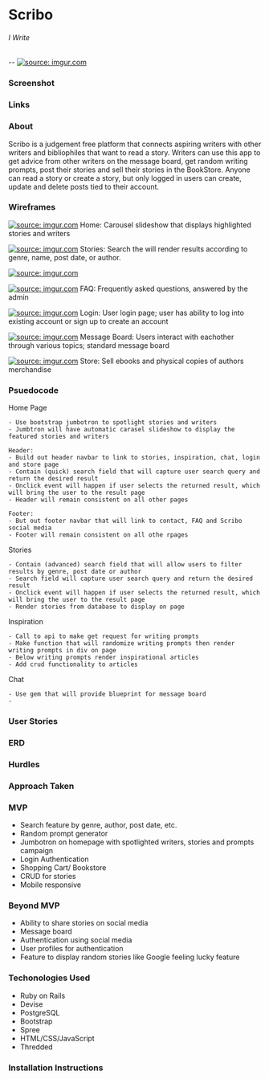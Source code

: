 # Scribo
###### I Write
--
<a href="http://imgur.com/iCLn9Av"><img src="http://i.imgur.com/iCLn9Av.png" title="source: imgur.com" /></a>
### Screenshot

### Links

### About
Scribo is a judgement free platform that connects aspiring writers with other writers and bibliophiles that want to read a story. Writers can use this app to get advice from other writers on the message board, get random writing prompts, post their stories and sell their stories in the BookStore. Anyone can read a story or create a story, but only logged in users can create, update and delete posts tied to their account.

### Wireframes
<a href="http://imgur.com/j2MBNo3"><img src="http://i.imgur.com/j2MBNo3.png" title="source: imgur.com" /></a>
Home: Carousel slideshow that displays highlighted stories and writers

<a href="http://imgur.com/LeLGCsN"><img src="http://i.imgur.com/LeLGCsN.png" title="source: imgur.com" /></a>
Stories: Search the will render results according to genre, name, post date, or author.

<a href="http://imgur.com/8twHiYv"><img src="http://i.imgur.com/8twHiYv.png" title="source: imgur.com" /></a>

<a href="http://imgur.com/lVUZCxe"><img src="http://i.imgur.com/lVUZCxe.png" title="source: imgur.com" /></a>
FAQ: Frequently asked questions, answered by the admin

<a href="http://imgur.com/PyoJNH9"><img src="http://i.imgur.com/PyoJNH9.png" title="source: imgur.com" /></a>
Login: User login page; user has ability to log into existing account or sign up to create an account

<a href="http://imgur.com/uz5zCTa"><img src="http://i.imgur.com/uz5zCTa.png" title="source: imgur.com" /></a>
Message Board: Users interact with eachother through various topics; standard message board

<a href="http://imgur.com/vJ1YD2P"><img src="http://i.imgur.com/vJ1YD2P.png" title="source: imgur.com" /></a>
Store: Sell ebooks and physical copies of authors merchandise 

### Psuedocode
Home Page

```
- Use bootstrap jumbotron to spotlight stories and writers
- Jumbtron will have automatic carasel slideshow to display the featured stories and writers

Header: 
- Build out header navbar to link to stories, inspiration, chat, login and store page
- Contain (quick) search field that will capture user search query and return the desired result
- Onclick event will happen if user selects the returned result, which will bring the user to the result page
- Header will remain consistent on all other pages

Footer:
- But out footer navbar that will link to contact, FAQ and Scribo social media 
- Footer will remain consistent on all othe rpages
```
Stories
```
- Contain (advanced) search field that will allow users to filter results by genre, post date or author
- Search field will capture user search query and return the desired result
- Onclick event will happen if user selects the returned result, which will bring the user to the result page
- Render stories from database to display on page
```

Inspiration

```
- Call to api to make get request for writing prompts
- Make function that will randomize writing prompts then render writing prompts in div on page
- Below writing prompts render inspirational articles
- Add crud functionality to articles 
```
Chat

```
- Use gem that will provide blueprint for message board
- 
```
### User Stories

### ERD

### Hurdles

### Approach Taken

### MVP
- Search feature by genre, author, post date, etc.
- Random prompt generator
- Jumbotron on homepage with spotlighted writers, stories and prompts campaign
- Login Authentication
- Shopping Cart/ Bookstore 
- CRUD for stories
- Mobile responsive

### Beyond MVP
- Ability to share stories on social media
- Message board 
- Authentication using social media 
- User profiles for authentication
- Feature to display random stories like Google feeling lucky feature

### Techonologies Used
- Ruby on Rails
- Devise 
- PostgreSQL
- Bootstrap
- Spree
- HTML/CSS/JavaScript
- Thredded

### Installation Instructions
